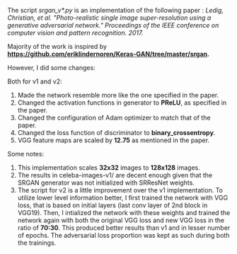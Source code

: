 The script *srgan_v\*.py* is an implementation of the following paper : *Ledig, Christian, et al. "Photo-realistic single image super-resolution using a generative adversarial network." Proceedings of the IEEE conference on computer vision and pattern recognition. 2017.*

Majority of the work is inspired by **https://github.com/eriklindernoren/Keras-GAN/tree/master/srgan.**

However, I did some changes:

Both for v1 and v2:
1. Made the network resemble more like the one specified in the paper.
2. Changed the activation functions in generator to **PReLU**, as specified in the paper.
3. Changed the configuration of Adam optimizer to match that of the paper.
4. Changed the loss function of discriminator to **binary_crossentropy**.
5. VGG feature maps are scaled by **12.75** as mentioned in the paper. 

Some notes:
1. This implementation scales **32x32** images to **128x128** images. 
2. The results in celeba-images-v1/ are decent enough given that the SRGAN generator was not initialized with SRResNet weights.
3. The script for v2 is a little improvement over the v1 implementation. To utilize lower level information better, I first trained the network with VGG loss, that is based on initial layers (last conv layer of 2nd block in VGG19). Then, I intialized the network with these weights and trained the network again with both the original VGG loss and new VGG loss in the ratio of **70:30**. This produced better results than v1 and in lesser number of epochs. The adversarial loss proportion was kept as such during both the trainings.